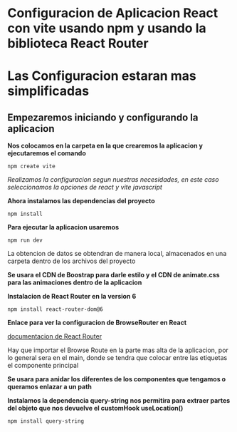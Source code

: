 # Configuracion de Aplicacion React con vite usando npm y usando la biblioteca React Router #

# Las Configuracion estaran mas simplificadas #

## Empezaremos iniciando y configurando la aplicacion

**Nos colocamos en la carpeta en la que crearemos la aplicacion y ejecutaremos el comando**

    npm create vite

*Realizamos la configuracion segun nuestras necesidades, en este caso seleccionamos la opciones de react y vite javascript*

**Ahora instalamos las dependencias del proyecto**

    npm install

**Para ejecutar la aplicacion usaremos**

    npm run dev

La obtencion de datos se obtendran de manera local, almacenados en una carpeta dentro de los archivos del proyecto

**Se usara el CDN de Boostrap para darle estilo y el CDN de animate.css para las animaciones dentro de la aplicacion**

**Instalacion de React Router en la version 6**

    npm install react-router-dom@6

**Enlace para ver la configuracion de BrowseRouter en React**

[documentacion de React Router](https://reactrouter.com/en/main/routers/create-browser-router)

Hay que importar el Browse Route en la parte mas alta de la aplicacion, por lo general sera en el main, donde se tendra que colocar 
entre las etiquetas <BrowseRouter></BrowseRouter> el componente principal


**Se usara <Routes></Routes> para anidar los diferentes <Route> de los componentes que tengamos o queramos enlazar a un path**

**Instalamos la dependencia query-string nos permitira para extraer partes del objeto que nos devuelve el customHook useLocation()**

    npm install query-string